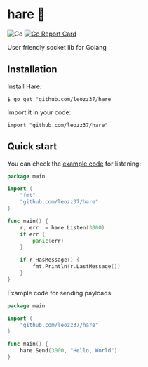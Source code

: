 # hare 🐇

![Go](https://github.com/leozz37/hare/workflows/Go/badge.svg)
[![Go Report Card](https://goreportcard.com/badge/github.com/leozz37/hare)](https://goreportcard.com/report/github.com/leozz37/hare)

User friendly socket lib for Golang

## Installation

Install Hare:

```shell
$ go get "github.com/leozz37/hare
```

Import it in your code:

```shell
import "github.com/leozz37/hare"
```

## Quick start

You can check the [example code]() for listening:

```go
package main

import (
    "fmt"
    "github.com/leozz37/hare"
)

func main() {
    r, err := hare.Listen(3000)
    if err {
        panic(err)
    }

    if r.HasMessage() {
        fmt.Println(r.LastMessage())
    }
}
```

Example code for sending payloads:

```go
package main

import (
    "github.com/leozz37/hare"
)

func main() {
    hare.Send(3000, "Hello, World")
}
```
